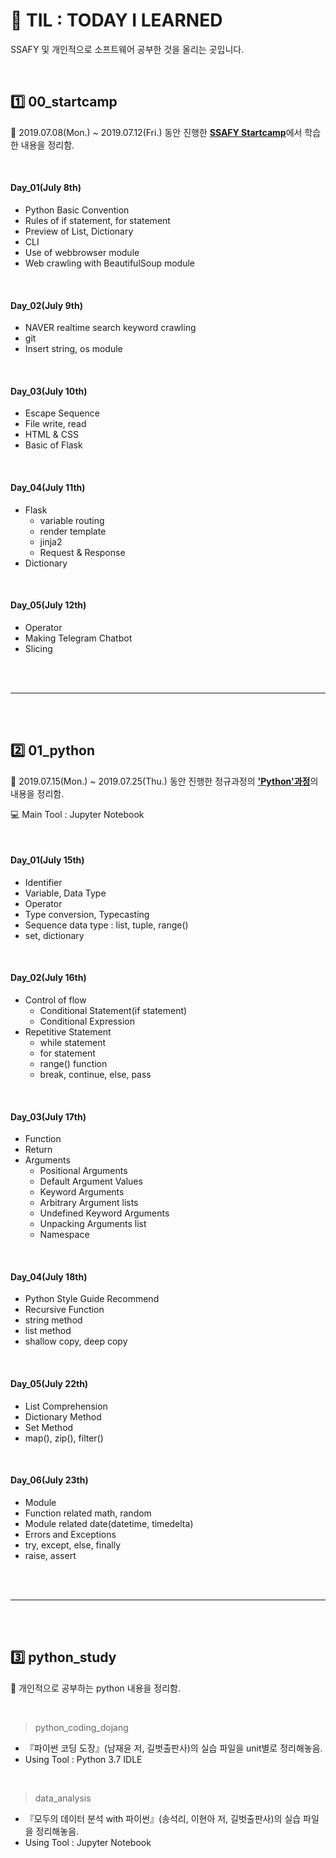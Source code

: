# :pencil: TIL : TODAY I LEARNED

SSAFY 및 개인적으로 소프트웨어 공부한 것을 올리는 곳입니다.

<br>

## :one: 00_startcamp

:round_pushpin: 2019.07.08(Mon.) ~ 2019.07.12(Fri.) 동안 진행한 <u>**SSAFY Startcamp**</u>에서 학습한 내용을 정리함.

<br>

#### Day_01(July 8th)

- Python Basic Convention
- Rules of if statement, for statement
- Preview of List, Dictionary
- CLI
- Use of webbrowser module
- Web crawling with BeautifulSoup module

<br>

#### Day_02(July 9th)

- NAVER realtime search keyword crawling
- git
- Insert string, os module

<br>

#### Day_03(July 10th)

- Escape Sequence
- File write, read
- HTML & CSS
- Basic of Flask

<br>

#### Day_04(July 11th)

- Flask
  - variable routing
  - render template
  - jinja2
  - Request & Response
- Dictionary

<br>

#### Day_05(July 12th)

- Operator
- Making Telegram Chatbot
- Slicing

<br>

<br>

----

<br>

<br>

## :two: 01_python

:round_pushpin: 2019.07.15(Mon.) ~ 2019.07.25(Thu.) 동안 진행한 정규과정의 <u>**'Python'과정**</u>의 내용을 정리함.

:computer: Main Tool : Jupyter Notebook

<br>

#### Day_01(July 15th)

- Identifier
- Variable, Data Type
- Operator
- Type conversion, Typecasting
- Sequence data type : list, tuple, range()
- set, dictionary

<br>

#### Day_02(July 16th)

- Control of flow
  - Conditional Statement(if statement)
  - Conditional Expression
- Repetitive Statement
  - while statement
  - for statement
  - range() function
  - break, continue, else, pass

<br>

#### Day_03(July 17th)

- Function
- Return
- Arguments
  - Positional Arguments
  - Default Argument Values
  - Keyword Arguments
  - Arbitrary Argument lists
  - Undefined Keyword Arguments
  - Unpacking Arguments list
  - Namespace

<br>

#### Day_04(July 18th)

- Python Style Guide Recommend
- Recursive Function
- string method
- list method
- shallow copy, deep copy

<br>

#### Day_05(July 22th)

- List Comprehension
- Dictionary Method
- Set Method
- map(), zip(), filter()

<br>

#### Day_06(July 23th)

- Module
- Function related math, random
- Module related date(datetime, timedelta)
- Errors and Exceptions
- try, except, else, finally
- raise, assert

<br><br>

----

<br>

<br>

## :three: python_study

:round_pushpin: 개인적으로 공부하는 python 내용을 정리함.

<br>

> python_coding_dojang

- 『파이썬 코딩 도장』(남재윤 저, 길벗출판사)의 실습 파일을 unit별로 정리해놓음.
- Using Tool : Python 3.7 IDLE

<br>

> data_analysis

- 『모두의 데이터 분석 with 파이썬』(송석리, 이현아 저, 길벗출판사)의 실습 파일을 정리해놓음.
- Using Tool : Jupyter Notebook